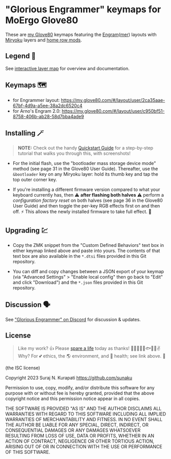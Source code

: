 # "Glorious Engrammer" keymaps for MoErgo Glove80

These are [my Glove80][1] keymaps featuring the [Engram][2]([mer][3]) 
layouts with [Miryoku][4] layers and [home row mods][5].

[1]: https://sunaku.github.io/moergo-glove80-keyboard.html
[2]: https://sunaku.github.io/engram-keyboard-layout.html
[3]: https://sunaku.github.io/engrammer-keyboard-layout.html
[4]: https://github.com/manna-harbour/miryoku
[5]: https://sunaku.github.io/home-row-mods.html

## Legend 🚩

See [interactive layer map][6] for overview and documentation.

[6]: https://sunaku.github.io/moergo-glove80-keyboard.html#layers

## Keymaps 🗺️

- for Engrammer layout: https://my.glove80.com/#/layout/user/2ca35aae-67bf-4d9a-a5ee-38a2dc6520c4
- for Arno's Engram 2.0: https://my.glove80.com/#/layout/user/c950bf51-8758-406b-ab28-58d7bba4ade9

## Installing 🪄

> **NOTE:** Check out the handy [Quickstart Guide](
  https://github.com/sunaku/glove80-keymaps/wiki/Quickstart-Guide
) for a step-by-step tutorial that walks you through this, with screenshots!

- For the initial flash, use the "bootloader mass storage device mode" method
(see page 31 in the Glove80 User Guide).  Thereafter, use the `&bootloader`
key on any Miryoku layer: hold its thumb key and tap the top outer corner key.

- If you're installing a different firmware version compared to what your
keyboard currently has, then ⚠️ **after flashing both halves** ⚠️ perform a
*configuration factory reset* on both halves (see page 36 in the Glove80 User
Guide) and then toggle the per-key RGB effects first on and then off. ⚡  This
allows the newly installed firmware to take full effect. 💯

## Upgrading 💹

- Copy the ZMK snippet from the "Custom Defined Behaviors" text box in either
keymap linked above and paste into yours.  The contents of that text box are
also available in the `*.dtsi` files provided in this Git repository.

- You can diff and copy changes between a JSON export of your keymap (via
"Advanced Settings" > "Enable local config" then go back to "Edit" and click
"Download") and the `*.json` files provided in this Git repository.

## Discussion 🗣️

See ["Glorious Engrammer" on Discord][7] for discussion & updates.

[7]: https://discord.com/channels/877392805654306816/1111469812850380831

## License

[Spare A Life]: https://sunaku.github.io/vegan-for-life.html
> Like my work? 👍 Please [spare a life] today as thanks! 🐄🐖🐑🐔🐣🐟✨🙊✌  
> Why? For 💕 ethics, the 🌎 environment, and 💪 health; see link above. 🙇

(the ISC license)

Copyright 2023 Suraj N. Kurapati <https://github.com/sunaku>

Permission to use, copy, modify, and/or distribute this software for any
purpose with or without fee is hereby granted, provided that the above
copyright notice and this permission notice appear in all copies.

THE SOFTWARE IS PROVIDED "AS IS" AND THE AUTHOR DISCLAIMS ALL WARRANTIES
WITH REGARD TO THIS SOFTWARE INCLUDING ALL IMPLIED WARRANTIES OF
MERCHANTABILITY AND FITNESS. IN NO EVENT SHALL THE AUTHOR BE LIABLE FOR
ANY SPECIAL, DIRECT, INDIRECT, OR CONSEQUENTIAL DAMAGES OR ANY DAMAGES
WHATSOEVER RESULTING FROM LOSS OF USE, DATA OR PROFITS, WHETHER IN AN
ACTION OF CONTRACT, NEGLIGENCE OR OTHER TORTIOUS ACTION, ARISING OUT OF
OR IN CONNECTION WITH THE USE OR PERFORMANCE OF THIS SOFTWARE.
